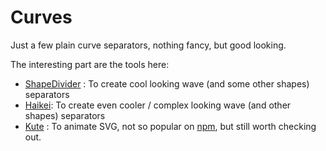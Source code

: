 # Curves

Just a few plain curve separators, nothing fancy, but good looking.

The interesting part are the tools here:
- [ShapeDivider](https://www.shapedivider.app/) : To create cool looking wave (and some other shapes) separators
- [Haikei](https://app.haikei.app): To create even cooler / complex looking wave (and other shapes) separators
- [Kute](https://thednp.github.io/kute.js/) : To animate SVG, not so popular on [npm](https://www.npmjs.com/package/kute.js), but still worth checking out.